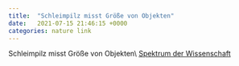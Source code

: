 ```yaml
---
title:  "Schleimpilz misst Größe von Objekten"
date:   2021-07-15 21:46:15 +0000
categories: nature link
---
```


Schleimpilz misst Größe von Objekten\\
[Spektrum der Wissenschaft](https://www.spektrum.de/news/wahrnehmung-schleimpilz-misst-groesse-von-objekten/1895992)